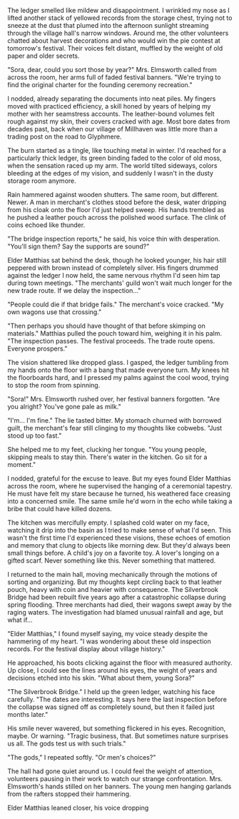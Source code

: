 The ledger smelled like mildew and disappointment. I wrinkled my nose as I lifted another stack of yellowed records from the storage chest, trying not to sneeze at the dust that plumed into the afternoon sunlight streaming through the village hall's narrow windows. Around me, the other volunteers chatted about harvest decorations and who would win the pie contest at tomorrow's festival. Their voices felt distant, muffled by the weight of old paper and older secrets.

"Sora, dear, could you sort those by year?" Mrs. Elmsworth called from across the room, her arms full of faded festival banners. "We're trying to find the original charter for the founding ceremony recreation."

I nodded, already separating the documents into neat piles. My fingers moved with practiced efficiency, a skill honed by years of helping my mother with her seamstress accounts. The leather-bound volumes felt rough against my skin, their covers cracked with age. Most bore dates from decades past, back when our village of Millhaven was little more than a trading post on the road to Glyphmere.

The burn started as a tingle, like touching metal in winter. I'd reached for a particularly thick ledger, its green binding faded to the color of old moss, when the sensation raced up my arm. The world tilted sideways, colors bleeding at the edges of my vision, and suddenly I wasn't in the dusty storage room anymore.

Rain hammered against wooden shutters. The same room, but different. Newer. A man in merchant's clothes stood before the desk, water dripping from his cloak onto the floor I'd just helped sweep. His hands trembled as he pushed a leather pouch across the polished wood surface. The clink of coins echoed like thunder.

"The bridge inspection reports," he said, his voice thin with desperation. "You'll sign them? Say the supports are sound?"

Elder Matthias sat behind the desk, though he looked younger, his hair still peppered with brown instead of completely silver. His fingers drummed against the ledger I now held, the same nervous rhythm I'd seen him tap during town meetings. "The merchants' guild won't wait much longer for the new trade route. If we delay the inspection..."

"People could die if that bridge fails." The merchant's voice cracked. "My own wagons use that crossing."

"Then perhaps you should have thought of that before skimping on materials." Matthias pulled the pouch toward him, weighing it in his palm. "The inspection passes. The festival proceeds. The trade route opens. Everyone prospers."

The vision shattered like dropped glass. I gasped, the ledger tumbling from my hands onto the floor with a bang that made everyone turn. My knees hit the floorboards hard, and I pressed my palms against the cool wood, trying to stop the room from spinning.

"Sora!" Mrs. Elmsworth rushed over, her festival banners forgotten. "Are you alright? You've gone pale as milk."

"I'm... I'm fine." The lie tasted bitter. My stomach churned with borrowed guilt, the merchant's fear still clinging to my thoughts like cobwebs. "Just stood up too fast."

She helped me to my feet, clucking her tongue. "You young people, skipping meals to stay thin. There's water in the kitchen. Go sit for a moment."

I nodded, grateful for the excuse to leave. But my eyes found Elder Matthias across the room, where he supervised the hanging of a ceremonial tapestry. He must have felt my stare because he turned, his weathered face creasing into a concerned smile. The same smile he'd worn in the echo while taking a bribe that could have killed dozens.

The kitchen was mercifully empty. I splashed cold water on my face, watching it drip into the basin as I tried to make sense of what I'd seen. This wasn't the first time I'd experienced these visions, these echoes of emotion and memory that clung to objects like morning dew. But they'd always been small things before. A child's joy on a favorite toy. A lover's longing on a gifted scarf. Never something like this. Never something that mattered.

I returned to the main hall, moving mechanically through the motions of sorting and organizing. But my thoughts kept circling back to that leather pouch, heavy with coin and heavier with consequence. The Silverbrook Bridge had been rebuilt five years ago after a catastrophic collapse during spring flooding. Three merchants had died, their wagons swept away by the raging waters. The investigation had blamed unusual rainfall and age, but what if...

"Elder Matthias," I found myself saying, my voice steady despite the hammering of my heart. "I was wondering about these old inspection records. For the festival display about village history."

He approached, his boots clicking against the floor with measured authority. Up close, I could see the lines around his eyes, the weight of years and decisions etched into his skin. "What about them, young Sora?"

"The Silverbrook Bridge." I held up the green ledger, watching his face carefully. "The dates are interesting. It says here the last inspection before the collapse was signed off as completely sound, but then it failed just months later."

His smile never wavered, but something flickered in his eyes. Recognition, maybe. Or warning. "Tragic business, that. But sometimes nature surprises us all. The gods test us with such trials."

"The gods," I repeated softly. "Or men's choices?"

The hall had gone quiet around us. I could feel the weight of attention, volunteers pausing in their work to watch our strange confrontation. Mrs. Elmsworth's hands stilled on her banners. The young men hanging garlands from the rafters stopped their hammering.

Elder Matthias leaned closer, his voice dropping